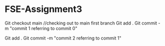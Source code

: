 # FSE-Assignment3

Git checkout main //checking out to main first branch
Git add .
Git commit -m "commit 1 referring to commit 0"

Git add .
Git commit -m "commit 2 referring to commit 1"